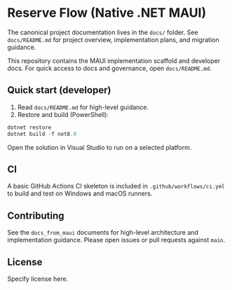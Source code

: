 # Reserve Flow (Native .NET MAUI)

The canonical project documentation lives in the `docs/` folder. See `docs/README.md` for project overview, implementation plans, and migration guidance.

This repository contains the MAUI implementation scaffold and developer docs. For quick access to docs and governance, open `docs/README.md`.

Quick start (developer)
-----------------------
1. Read `docs/README.md` for high-level guidance.
2. Restore and build (PowerShell):

```powershell
dotnet restore
dotnet build -f net8.0
```

Open the solution in Visual Studio to run on a selected platform.

CI
--
A basic GitHub Actions CI skeleton is included in `.github/workflows/ci.yml` to build and test on Windows and macOS runners.

Contributing
------------
See the `docs_from_maui` documents for high-level architecture and implementation guidance. Please open issues or pull requests against `main`.

License
-------
Specify license here.
